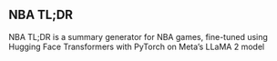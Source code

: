 ## NBA TL;DR
NBA TL;DR is a summary generator for NBA games, fine-tuned using Hugging Face Transformers with PyTorch on Meta’s LLaMA 2 model